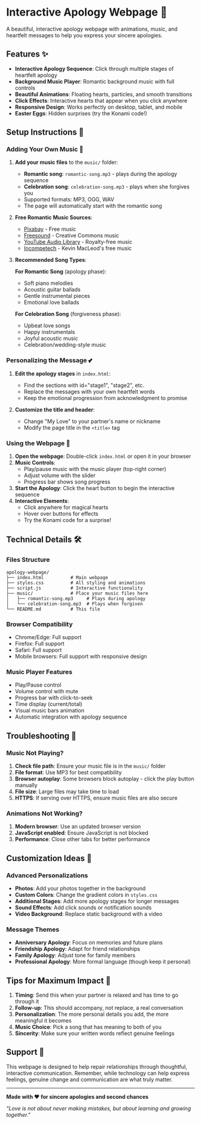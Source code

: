 # Interactive Apology Webpage 💖

A beautiful, interactive apology webpage with animations, music, and heartfelt messages to help you express your sincere apologies.

## Features ✨

- **Interactive Apology Sequence**: Click through multiple stages of heartfelt apology
- **Background Music Player**: Romantic background music with full controls
- **Beautiful Animations**: Floating hearts, particles, and smooth transitions
- **Click Effects**: Interactive hearts that appear when you click anywhere
- **Responsive Design**: Works perfectly on desktop, tablet, and mobile
- **Easter Eggs**: Hidden surprises (try the Konami code!)

## Setup Instructions 🚀

### Adding Your Own Music 🎵

1. **Add your music files** to the `music/` folder:
   - **Romantic song**: `romantic-song.mp3` - plays during the apology sequence
   - **Celebration song**: `celebration-song.mp3` - plays when she forgives you
   - Supported formats: MP3, OGG, WAV
   - The page will automatically start with the romantic song

2. **Free Romantic Music Sources**:
   - [Pixabay](https://pixabay.com/music/) - Free music
   - [Freesound](https://freesound.org/) - Creative Commons music
   - [YouTube Audio Library](https://studio.youtube.com/channel/audio_library) - Royalty-free music
   - [Incompetech](https://incompetech.com/) - Kevin MacLeod's free music

3. **Recommended Song Types**:
   
   **For Romantic Song** (apology phase):
   - Soft piano melodies
   - Acoustic guitar ballads  
   - Gentle instrumental pieces
   - Emotional love ballads
   
   **For Celebration Song** (forgiveness phase):
   - Upbeat love songs
   - Happy instrumentals
   - Joyful acoustic music
   - Celebration/wedding-style music

### Personalizing the Message 💕

1. **Edit the apology stages** in `index.html`:
   - Find the sections with id="stage1", "stage2", etc.
   - Replace the messages with your own heartfelt words
   - Keep the emotional progression from acknowledgment to promise

2. **Customize the title and header**:
   - Change "My Love" to your partner's name or nickname
   - Modify the page title in the `<title>` tag

### Using the Webpage 🌟

1. **Open the webpage**: Double-click `index.html` or open it in your browser
2. **Music Controls**: 
   - Play/pause music with the music player (top-right corner)
   - Adjust volume with the slider
   - Progress bar shows song progress
3. **Start the Apology**: Click the heart button to begin the interactive sequence
4. **Interactive Elements**: 
   - Click anywhere for magical hearts
   - Hover over buttons for effects
   - Try the Konami code for a surprise!

## Technical Details 🛠️

### Files Structure
```
apology-webpage/
├── index.html          # Main webpage
├── styles.css          # All styling and animations
├── script.js           # Interactive functionality
├── music/              # Place your music files here
│   ├── romantic-song.mp3     # Plays during apology
│   └── celebration-song.mp3  # Plays when forgiven
└── README.md           # This file
```

### Browser Compatibility
- Chrome/Edge: Full support
- Firefox: Full support
- Safari: Full support
- Mobile browsers: Full support with responsive design

### Music Player Features
- Play/Pause control
- Volume control with mute
- Progress bar with click-to-seek
- Time display (current/total)
- Visual music bars animation
- Automatic integration with apology sequence

## Troubleshooting 🔧

### Music Not Playing?
1. **Check file path**: Ensure your music file is in the `music/` folder
2. **File format**: Use MP3 for best compatibility
3. **Browser autoplay**: Some browsers block autoplay - click the play button manually
4. **File size**: Large files may take time to load
5. **HTTPS**: If serving over HTTPS, ensure music files are also secure

### Animations Not Working?
1. **Modern browser**: Use an updated browser version
2. **JavaScript enabled**: Ensure JavaScript is not blocked
3. **Performance**: Close other tabs for better performance

## Customization Ideas 🎨

### Advanced Personalizations
- **Photos**: Add your photos together in the background
- **Custom Colors**: Change the gradient colors in `styles.css`
- **Additional Stages**: Add more apology stages for longer messages
- **Sound Effects**: Add click sounds or notification sounds
- **Video Background**: Replace static background with a video

### Message Themes
- **Anniversary Apology**: Focus on memories and future plans
- **Friendship Apology**: Adapt for friend relationships
- **Family Apology**: Adjust tone for family members
- **Professional Apology**: More formal language (though keep it personal)

## Tips for Maximum Impact 💫

1. **Timing**: Send this when your partner is relaxed and has time to go through it
2. **Follow-up**: This should accompany, not replace, a real conversation
3. **Personalization**: The more personal details you add, the more meaningful it becomes
4. **Music Choice**: Pick a song that has meaning to both of you
5. **Sincerity**: Make sure your written words reflect genuine feelings

## Support 💝

This webpage is designed to help repair relationships through thoughtful, interactive communication. Remember, while technology can help express feelings, genuine change and communication are what truly matter.

---

**Made with ❤️ for sincere apologies and second chances**

*"Love is not about never making mistakes, but about learning and growing together."*